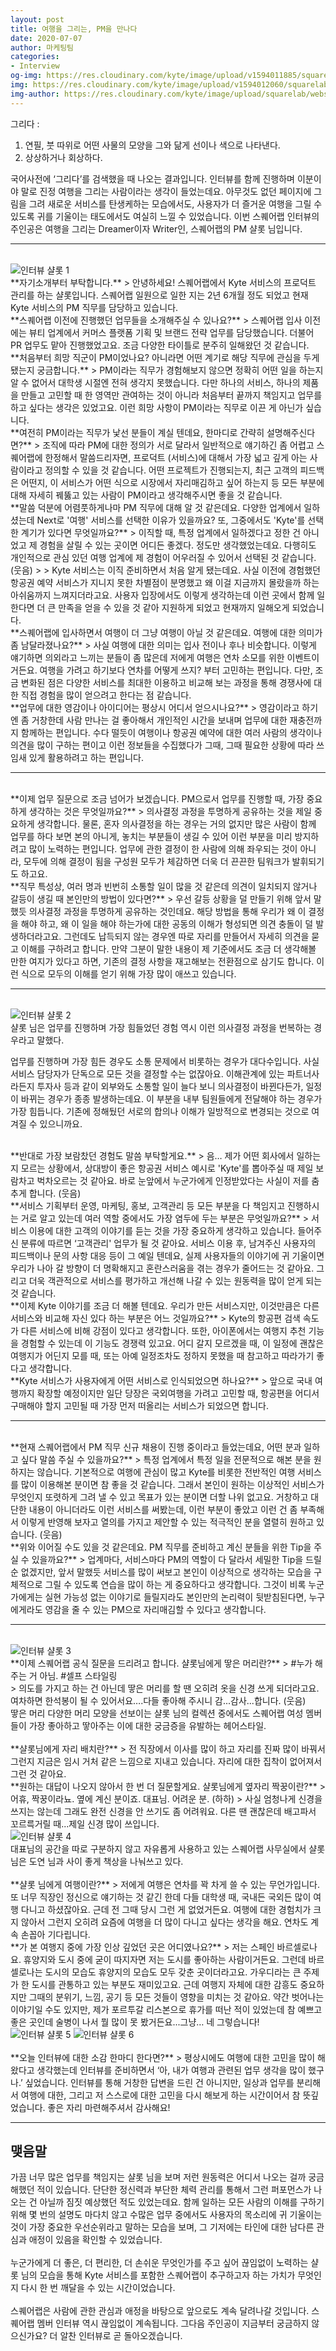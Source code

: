 ```yaml
---
layout: post
title: 여행을 그리는, PM을 만나다
date: 2020-07-07
author: 마케팅팀
categories: 
- Interview
og-img: https://res.cloudinary.com/kyte/image/upload/v1594011885/squarelab/website/post/interview_charlotte/og_cover.jpg
img: https://res.cloudinary.com/kyte/image/upload/v1594012060/squarelab/website/post/interview_charlotte/cover.jpg
img-author: https://res.cloudinary.com/kyte/image/upload/squarelab/website/post/author/team_marketing.jpg
---
```


그리다 :<br>
1. 연필, 붓 따위로 어떤 사물의 모양을 그와 닮게 선이나 색으로 나타낸다. <br>
2. 상상하거나 회상하다.<br> 
<p>국어사전에 ‘그리다’를 검색했을 때 나오는 결과입니다. 인터뷰를 함께 진행하며 이분이야 말로 진정 여행을 그리는 사람이라는 생각이 들었는데요. 아무것도 없던 페이지에 그림을 그려 새로운 서비스를 탄생케하는 모습에서도, 사용자가 더 즐거운 여행을 그릴 수 있도록 귀를 기울이는 태도에서도 여실히 느낄 수 있었습니다. 이번 스퀘어랩 인터뷰의 주인공은 여행을 그리는 Dreamer이자 Writer인, 스퀘어랩의 PM 샬롯 님입니다.</p>

---

<br>
<img src="{{site.cloudinary}}/q_auto/squarelab/website/post/interview_charlotte/interview_charlotte_1.jpg" alt="인터뷰 샬롯 1">

<br>
**자기소개부터 부탁합니다.**
> 안녕하세요! 스퀘어랩에서 Kyte 서비스의 프로덕트 관리를 하는 샬롯입니다. 스퀘어랩 일원으로 일한 지는 2년 6개월 정도 되었고 현재 Kyte 서비스의 PM 직무를 담당하고 있습니다.

<br>
**스퀘어랩 이전에 진행했던 업무들을 소개해주실 수 있나요?**
> 스퀘어랩 입사 이전에는 뷰티 업계에서 커머스 플랫폼 기획 및 브랜드 전략 업무를 담당했습니다. 더불어 PR 업무도 맡아 진행했었고요. 조금 다양한 타이틀로 분주히 일해왔던 것 같습니다.

<br>
**처음부터 희망 직군이 PM이었나요? 아니라면 어떤 계기로 해당 직무에 관심을 두게 됐는지 궁금합니다.**
> PM이라는 직무가 경험해보지 않으면 정확히 어떤 일을 하는지 알 수 없어서 대학생 시절엔 전혀 생각지 못했습니다. 다만 하나의 서비스, 하나의 제품을 만들고 고민할 때 한 영역만 관여하는 것이 아니라 처음부터 끝까지 책임지고 업무를 하고 싶다는 생각은 있었고요. 이런 희망 사항이 PM이라는 직무로 이끈 게 아닌가 싶습니다.

<br>
**여전히 PM이라는 직무가 낯선 분들이 계실 텐데요, 한마디로 간략히 설명해주신다면?**
> 조직에 따라 PM에 대한 정의가 서로 달라서 일반적으로 얘기하긴 좀 어렵고 스퀘어랩에 한정해서 말씀드리자면, 프로덕트 (서비스)에 대해서 가장 넓고 깊게 아는 사람이라고 정의할 수 있을 것 같습니다. 어떤 프로젝트가 진행되는지, 최근 고객의 피드백은 어떤지, 이 서비스가 어떤 식으로 시장에서 자리매김하고 싶어 하는지 등 모든 부분에 대해 자세히 꿰뚫고 있는 사람이 PM이라고 생각해주시면 좋을 것 같습니다.

<br>
**말씀 덕분에 어렴풋하게나마 PM 직무에 대해 알 것 같은데요. 다양한 업계에서 일하셨는데 Next로 '여행' 서비스를 선택한 이유가 있을까요? 또, 그중에서도 'Kyte'를 선택한 계기가 있다면 무엇일까요?**
> 이직할 때, 특정 업계에서 일하겠다고 정한 건 아니었고 제 경험을 살릴 수 있는 곳이면 어디든 좋겠다. 정도만 생각했었는데요. 다행히도 개인적으로 관심 있던 여행 업계에 제 경험이 어우러질 수 있어서 선택된 것 같습니다. (웃음)
>
> Kyte 서비스는 이직 준비하면서 처음 알게 됐는데요. 사실 이전에 경험했던 항공권 예약 서비스가 지니지 못한 차별점이 분명했고 왜 이걸 지금까지 몰랐을까 하는 아쉬움까지 느껴지더라고요. 사용자 입장에서도 이렇게 생각하는데 이런 곳에서 함께 일한다면 더 큰 만족을 얻을 수 있을 것 같아 지원하게 되었고 현재까지 일해오게 되었습니다.

<br>
**스퀘어랩에 입사하면서 여행이 더 그냥 여행이 아닐 것 같은데요. 여행에 대한 의미가 좀 남달라졌나요?**
> 사실 여행에 대한 의미는 입사 전이나 후나 비슷합니다. 이렇게 얘기하면 의외라고 느끼는 분들이 좀 많은데 저에게 여행은 연차 소모를 위한 이벤트이거든요. 여행을 가려고 하기보다 연차를 어떻게 쓰지? 부터 고민하는 편입니다. 다만, 조금 변화된 점은 다양한 서비스를 최대한 이용하고 비교해 보는 과정을 통해 경쟁사에 대한 직접 경험을 많이 얻으려고 한다는 점 같습니다.

<br>
**업무에 대한 영감이나 아이디어는 평상시 어디서 얻으시나요?**
> 영감이라고 하기엔 좀 거창한데 사람 만나는 걸 좋아해서 개인적인 시간을 보내며 업무에 대한 재충전까지 함께하는 편입니다. 수다 떨듯이 여행이나 항공권 예약에 대한 여러 사람의 생각이나 의견을 많이 구하는 편이고 이런 정보들을 수집했다가 그때, 그때 필요한 상황에 따라 쓰임새 있게 활용하려고 하는 편입니다.

---

<br>
**이제 업무 질문으로 조금 넘어가 보겠습니다. PM으로서 업무를 진행할 때, 가장 중요하게 생각하는 것은 무엇일까요?**
> 의사결정 과정을 투명하게 공유하는 것을 제일 중요하게 생각합니다. 물론, 혼자 의사결정을 하는 경우는 거의 없지만 많은 사람이 함께 업무를 하다 보면 본의 아니게, 놓치는 부분들이 생길 수 있어 이런 부분을 미리 방지하려고 많이 노력하는 편입니다. 업무에 관한 결정이 한 사람에 의해 좌우되는 것이 아니라, 모두에 의해 결정이 됨을 구성원 모두가 체감하면 더욱 더 끈끈한 팀워크가 발휘되기도 하고요.

<br>
**직무 특성상, 여러 명과 빈번히 소통할 일이 많을 것 같은데 의견이 일치되지 않거나 갈등이 생길 때 본인만의 방법이 있다면?**
> 우선 갈등 상황을 덜 만들기 위해 앞서 말했듯 의사결정 과정을 투명하게 공유하는 것인데요. 해당 방법을 통해 우리가 왜 이 결정을 해야 하고, 왜 이 일을 해야 하는가에 대한 공동의 이해가 형성되면 의견 충돌이 덜 발생하더라고요. 그런데도 납득되지 않는 경우엔 따로 자리를 만들어서 자세히 의견을 묻고 이해를 구하려고 합니다. 만약 그분이 말한 내용이 제 기준에서도 조금 더 생각해볼 만한 여지가 있다고 하면, 기존의 결정 사항을 재고해보는 전환점으로 삼기도 합니다. 이런 식으로 모두의 이해를 얻기 위해 가장 많이 애쓰고 있습니다.

---

<br>
<img src="{{site.cloudinary}}/q_auto/v1593669530/squarelab/website/post/interview_charlotte/interview_charlotte_2.jpg" alt="인터뷰 샬롯 2">

<br>
샬롯 님은 업무를 진행하며 가장 힘들었던 경험 역시 이런 의사결정 과정을 번복하는 경우라고 말했다.

<p class="quotes">
<i class="ri-double-quotes-l quote"></i>
업무를 진행하며 가장 힘든 경우도 소통 문제에서 비롯하는 경우가 대다수입니다. 사실 서비스 담당자가 단독으로 모든 것을 결정할 수는 없잖아요. 이해관계에 있는 파트너사라든지 투자사 등과 같이 외부와도 소통할 일이 늘다 보니 의사결정이 바뀐다든가, 일정이 바뀌는 경우가 종종 발생하는데요. 이 부분을 내부 팀원들에게 전달해야 하는 경우가 가장 힘듭니다. 기존에 정해뒀던 서로의 합의나 이해가 일방적으로 변경되는 것으로 여겨질 수 있으니까요.
<i class="ri-double-quotes-r quote"></i>
</p>

<br>
**반대로 가장 보람찼던 경험도 말씀 부탁할게요.**
> 음… 제가 어떤 회사에서 일하는지 모르는 상황에서, 상대방이 좋은 항공권 서비스 예시로 'Kyte'를 뽑아주실 때 제일 보람차고 벅차오르는 것 같아요. 바로 눈앞에서 누군가에게 인정받았다는 사실이 저를 춤추게 합니다. (웃음)

<br>
**서비스 기획부터 운영, 마케팅, 홍보, 고객관리 등 모든 부분을 다 책임지고 진행하시는 거로 알고 있는데 여러 역할 중에서도 가장 염두에 두는 부분은 무엇일까요?**
> 서비스 이용에 대한 고객의 이야기를 듣는 것을 가장 중요하게 생각하고 있습니다. 들어주신 분류에 따르면 ‘고객관리' 업무가 될 것 같아요. 서비스 이용 후, 남겨주신 사용자의 피드백이나 문의 사항 대응 등이 그 예일 텐데요, 실제 사용자들의 이야기에 귀 기울이면 우리가 나아 갈 방향이 더 명확해지고 혼란스러움을 겪는 경우가 줄어드는 것 같아요. 그리고 더욱 객관적으로 서비스를 평가하고 개선해 나갈 수 있는 원동력을 많이 얻게 되는 것 같습니다.

<br>
**이제 Kyte 이야기를 조금 더 해볼 텐데요. 우리가 만든 서비스지만, 이것만큼은 다른 서비스와 비교해 자신 있다 하는 부분은 어느 것일까요?**
> Kyte의 항공편 검색 속도가 다른 서비스에 비해 강점이 있다고 생각합니다. 또한, 아이폰에서는 여행지 추천 기능을 경험할 수 있는데 이 기능도 경쟁력 있고요. 어디 갈지 모르겠을 때, 이 일정에 괜찮은 여행지가 어딘지 모를 때, 또는 아예 일정조차도 정하지 못했을 때 참고하고 따라가기 좋다고 생각합니다.

<br>
**Kyte 서비스가 사용자에게 어떤 서비스로 인식되었으면 하나요?**
> 앞으로 국내 여행까지 확장할 예정이지만 일단 당장은 국외여행을 가려고 고민할 때, 항공편을 어디서 구매해야 할지 고민될 때 가장 먼저 떠올리는 서비스가 되었으면 합니다.

---

<br>
**현재 스퀘어랩에서 PM 직무 신규 채용이 진행 중이라고 들었는데요, 어떤 분과 일하고 싶다 말씀 주실 수 있을까요?**
> 특정 업계에서 특정 일을 전문적으로 해본 분을 원하지는 않습니다. 기본적으로 여행에 관심이 많고 Kyte를 비롯한 전반적인 여행 서비스를 많이 이용해본 분이면 참 좋을 것 같습니다. 그래서 본인이 원하는 이상적인 서비스가 무엇인지 또렷하게 그려 낼 수 있고 목표가 있는 분이면 더할 나위 없고요. 거창하고 대단한 내용이 아니더라도 이런 서비스를 써봤는데, 이런 부분이 좋았고 이런 건 좀 부족해서 이렇게 반영해 보자고 열의를 가지고 제안할 수 있는 적극적인 분을 열렬히 원하고 있습니다. (웃음)

<br>
**위와 이어질 수도 있을 것 같은데요. PM 직무를 준비하고 계신 분들을 위한 Tip을 주실 수 있을까요?**
> 업계마다, 서비스마다 PM의 역할이 다 달라서 세밀한 Tip을 드릴 순 없겠지만, 앞서 말했듯 서비스를 많이 써보고 본인이 이상적으로 생각하는 모습을 구체적으로 그릴 수 있도록 연습을 많이 하는 게 중요하다고 생각합니다. 그것이 비록 누군가에게는 실현 가능성 없는 이야기로 들릴지라도 본인만의 논리력이 뒷받침된다면,  누구에게라도 영감을 줄 수 있는 PM으로 자리매김할 수 있다고 생각합니다.

---
<br>
<img src="{{site.cloudinary}}/q_auto/squarelab/website/post/interview_charlotte/interview_charlotte_3.jpg" alt="인터뷰 샬롯 3">

<br>
**이제 스퀘어랩 공식 질문을 드리려고 합니다. 샬롯님에게 땋은 머리란?**
> <span class="emphasis">#누가 해주는 거 아님. #셀프 스타일링</span><br>
> 의도를 가지고 하는 건 아닌데 땋은 머리를 할 땐 오히려 옷을 신경 쓰게 되더라고요. 여차하면 한석봉이 될 수 있어서요….다들 좋아해 주시니 감...감사...합니다. (웃음)
<div class="caption"><span>땋은 머리</span> 다양한 머리 모양을 선보이는 샬롯 님의 컬렉션 중에서도 스퀘어랩 여성 멤버들이 가장 좋아하고 땋아주는 이에 대한 궁금증을 유발하는 헤어스타일.</div>

<br>
**샬롯님에게 자리 배치란?**
> 전 직장에서 이사를 많이 하고 자리를 진짜 많이 바꿔서 그런지 지금은 임시 거처 같은 느낌으로 지내고 있습니다. 자리에 대한 집착이 없어져서 그런 것 같아요.

<br>
**원하는 대답이 나오지 않아서 한 번 더 질문할게요. 샬롯님에게 옆자리 짝꿍이란?**
> 어휴, 짝꿍이라뇨. 옆에 계신 분이죠. 대표님. 어려운 분. (하하)
> 사실 엄청나게 신경을 쓰지는 않는데 그래도 완전 신경을 안 쓰기도 좀 어려워요. 다른 땐 괜찮은데 배고파서 꼬르륵거릴 때...제일 신경 많이 쓰입니다. 

<br>
<img src="{{site.cloudinary}}/q_auto/v1593671057/squarelab/website/post/interview_charlotte/interview_charlotte_4.jpg" alt="인터뷰 샬롯 4">
<div class="caption">대표님의 공간을 따로 구분하지 않고 자유롭게 사용하고 있는 스퀘어랩 사무실에서 샬롯 님은 도연 님과 사이 좋게 책상을 나눠쓰고 있다.</div>

<br>
**샬롯 님에게 여행이란?**
> 저에게 여행은 연차를 꽉 차게 쓸 수 있는 무언가입니다. 또 너무 직장인 정신으로 얘기하는 것 같긴 한데 다들 대학생 때, 국내든 국외든 많이 여행 다니고 하셨잖아요. 근데 전 그때 당시 그런 게 없었거든요. 여행에 대한 경험치가 크지 않아서 그런지 오히려 요즘에 여행을 더 많이 다니고 싶다는 생각을 해요. 연차도 계속 손꼽아 기다립니다.

<br>
**가 본 여행지 중에 가장 인상 깊었던 곳은 어디였나요?**
> 저는 스페인 바르셀로나요. 휴양지와 도시 중에 굳이 따지자면 저는 도시를 좋아하는 사람이거든요. 그런데 바르셀로나는 도시의 모습도 휴양지의 모습도 모두 갖춘 곳이더라고요. 가우디라는 큰 주제가 한 도시를 관통하고 있는 부분도 재미있고요. 근데 여행지 자체에 대한 감흥도 중요하지만 그때의 분위기, 느낌, 공기 등 모든 것들이 영향을 미치는 것 같아요. 약간 벗어나는 이야기일 수도 있지만, 제가 포르투갈 리스본으로 휴가를 떠난 적이 있었는데 참 예쁘고 좋은 곳인데 술병이 나서 뭘 많이 못 봤거든요...그냥… 네 그렇습니다!

<br>
<div class="column-box">
    <img class="column-image" src="{{site.cloudinary}}/q_auto/squarelab/website/post/interview_charlotte/interview_charlotte_5.jpg" alt="인터뷰 샬롯 5">
    <img class="column-image" src="{{site.cloudinary}}/q_auto/squarelab/website/post/interview_charlotte/interview_charlotte_6.jpg" alt="인터뷰 샬롯 6">
</div>

<br>
**오늘 인터뷰에 대한 소감 한마디 한다면?**
> 평상시에도 여행에 대한 고민을 많이 해왔다고 생각했는데 인터뷰를 준비하면서 ‘아, 내가 여행과 관련된 업무 생각을 많이 했구나.’ 싶었습니다. 인터뷰를 통해 거창한 답변을 드린 건 아니지만, 일상과 업무를 분리해서 여행에 대한, 그리고 저 스스로에 대한 고민을 다시 해보게 하는 시간이어서 참 뜻깊었습니다. 좋은 자리 마련해주셔서 감사해요!	

---

## 맺음말

가끔 너무 많은 업무를 책임지는 샬롯 님을 보며 저런 원동력은 어디서 나오는 걸까 궁금해했던 적이 있습니다. 단단한 정신력과 부단한 체력 관리를 통해서 그런 퍼포먼스가 나오는 건 아닐까 짐짓 예상했던 적도 있었는데요. 함께 일하는 모든 사람의 이해를 구하기 위해 몇 번의 설명도 마다치 않고 수많은 업무 중에서도 사용자의 목소리에 귀 기울이는 것이 가장 중요한 우선순위라고 말하는 모습을 보며, 그 기저에는 타인에 대한 남다른 관심과 애정이 있음을 확인할 수 있었습니다.<br><br>
누군가에게 더 좋은, 더 편리한, 더 손쉬운 무엇인가를 주고 싶어 끊임없이 노력하는 샬롯 님의 모습을 통해 Kyte 서비스를 포함한 스퀘어랩이 추구하고자 하는 가치가 무엇인지 다시 한 번 깨달을 수 있는 시간이었습니다.<br><br>
스퀘어랩은 사람에 관한 관심과 애정을 바탕으로 앞으로도 계속 달려나갈 것입니다. 스퀘어랩 멤버 인터뷰 역시 끊임없이 계속됩니다. 그다음 주인공이 지금부터 궁금하지 않으신가요? 더 알찬 인터뷰로 곧 돌아오겠습니다. 